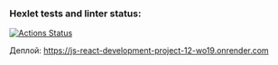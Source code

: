 ### Hexlet tests and linter status:
[![Actions Status](https://github.com/liz4chernyshova/js-react-development-project-12/actions/workflows/hexlet-check.yml/badge.svg)](https://github.com/liz4chernyshova/js-react-development-project-12/actions)

Деплой: https://js-react-development-project-12-wo19.onrender.com
